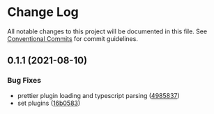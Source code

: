 # Change Log

All notable changes to this project will be documented in this file.
See [Conventional Commits](https://conventionalcommits.org) for commit guidelines.

## 0.1.1 (2021-08-10)


### Bug Fixes

* prettier plugin loading and typescript parsing ([4985837](https://github.com/madebywild/eslint-config/commit/49858376ee32a25e390dbfa58bb3fa5838a3d467))
* set plugins ([16b0583](https://github.com/madebywild/eslint-config/commit/16b058323d37ea6efc609dbf2ccb028874e6f965))
